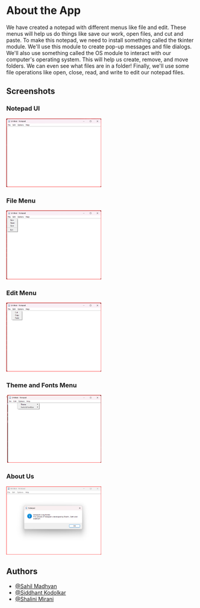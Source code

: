 # About the App

We have created a notepad with different menus like file and edit. These menus will help us do things like save our work, open files, and cut and paste. To make this notepad, we need to install something called the tkinter module. We'll use this module to create pop-up messages and file dialogs. We'll also use something called the OS module to interact with our computer's operating system. This will help us create, remove, and move folders. We can even see what files are in a folder! Finally, we'll use some file operations like open, close, read, and write to edit our notepad files.


## Screenshots

### Notepad UI

<img src="https://github.com/Sahil-Madhyan/NotepadGUI/blob/main/ss/NotepadUI.png" alt = "NotepadUI" width="50%"/>

### File Menu

<img src="https://github.com/Sahil-Madhyan/NotepadGUI/blob/main/ss/FileMenu.png" alt = "FileMenu" width="50%"/>

### Edit Menu

<img src="https://github.com/Sahil-Madhyan/NotepadGUI/blob/main/ss/EditMenu.png" alt = "EditMenu" width="50%"/>

### Theme and Fonts Menu

<img src="https://github.com/Sahil-Madhyan/NotepadGUI/blob/main/ss/ThemeMenu.png" alt = "ThemeMenu" width="50%"/>

### About Us

<img src="https://github.com/Sahil-Madhyan/NotepadGUI/blob/main/ss/About.png" alt = "About" width="50%"/>

## Authors

- [@Sahil Madhyan](https://github.com/Sahil-Madhyan)
- [@Siddhant Kodolkar](https://github.com/SiddhantKodolkar)
- [@Shalini Mirani](https://github.com/Shalini-Mirani)

